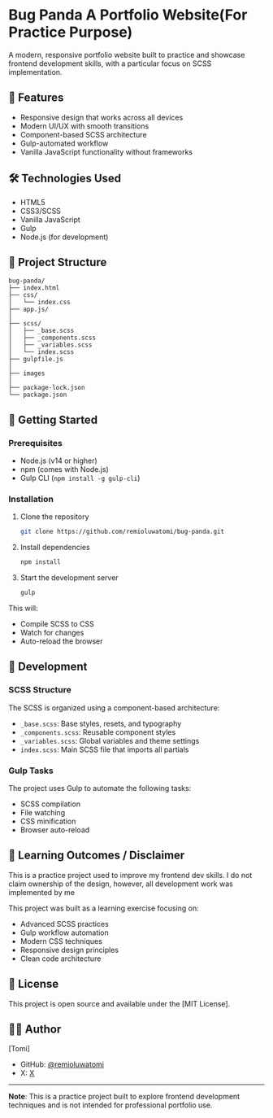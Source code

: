 # Bug Panda A Portfolio Website(For Practice Purpose)

A modern, responsive portfolio website built to practice and showcase frontend development skills, with a particular focus on SCSS implementation.

## 🚀 Features

- Responsive design that works across all devices
- Modern UI/UX with smooth transitions
- Component-based SCSS architecture
- Gulp-automated workflow
- Vanilla JavaScript functionality without frameworks

## 🛠️ Technologies Used

- HTML5
- CSS3/SCSS
- Vanilla JavaScript
- Gulp
- Node.js (for development)

## 📁 Project Structure

```
bug-panda/
├── index.html
├── css/
│   └── index.css
├── app.js/
│
├── scss/
│   ├── _base.scss
│   ├── _components.scss
│   ├── _variables.scss
│   └── index.scss
├── gulpfile.js
│
├── images
│
├── package-lock.json
└── package.json
```

## 🚦 Getting Started

### Prerequisites

- Node.js (v14 or higher)
- npm (comes with Node.js)
- Gulp CLI (`npm install -g gulp-cli`)

### Installation

1. Clone the repository

   ```bash
   git clone https://github.com/remioluwatomi/bug-panda.git
   ```

2. Install dependencies

   ```bash
   npm install
   ```

3. Start the development server
   ```bash
   gulp
   ```

This will:

- Compile SCSS to CSS
- Watch for changes
- Auto-reload the browser

## 🔧 Development

### SCSS Structure

The SCSS is organized using a component-based architecture:

- `_base.scss`: Base styles, resets, and typography
- `_components.scss`: Reusable component styles
- `_variables.scss`: Global variables and theme settings
- `index.scss`: Main SCSS file that imports all partials

### Gulp Tasks

The project uses Gulp to automate the following tasks:

- SCSS compilation
- File watching
- CSS minification
- Browser auto-reload

## 📝 Learning Outcomes / Disclaimer

This is a practice project used to improve my frontend dev skills. I do not claim ownership of the design, however, all development work was implemented by me

This project was built as a learning exercise focusing on:

- Advanced SCSS practices
- Gulp workflow automation
- Modern CSS techniques
- Responsive design principles
- Clean code architecture

## 📄 License

This project is open source and available under the [MIT License].

## 🙋‍♂️ Author

[Tomi]

- GitHub: [@remioluwatomi](https://github.com/remioluwatomi)
- X: [X](https://x.com/remioluwatomi)

---

**Note**: This is a practice project built to explore frontend development techniques and is not intended for professional portfolio use.
